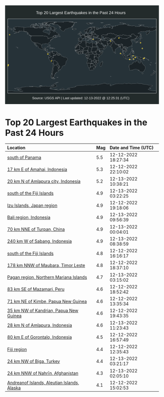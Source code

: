 ![Map](./map.png)

# Top 20 Largest Earthquakes in the Past 24 Hours

| Location | Mag | Date and Time (UTC) |
|:---|:---|:---|
| [south of Panama](https://earthquake.usgs.gov/earthquakes/eventpage/us6000j8u8) | 5.5 | 12-12-2022 18:27:34 |
| [17 km E of Amahai, Indonesia](https://earthquake.usgs.gov/earthquakes/eventpage/us6000j8w8) | 5.3 | 12-12-2022 22:10:02 |
| [20 km N of Amlapura city, Indonesia](https://earthquake.usgs.gov/earthquakes/eventpage/us6000j8z3) | 5.2 | 12-13-2022 10:38:21 |
| [south of the Fiji Islands](https://earthquake.usgs.gov/earthquakes/eventpage/us6000j8xt) | 4.9 | 12-13-2022 03:22:25 |
| [Izu Islands, Japan region](https://earthquake.usgs.gov/earthquakes/eventpage/us6000j8uj) | 4.9 | 12-12-2022 19:18:06 |
| [Bali region, Indonesia](https://earthquake.usgs.gov/earthquakes/eventpage/us6000j8yz) | 4.9 | 12-13-2022 09:56:39 |
| [70 km NNE of Turpan, China](https://earthquake.usgs.gov/earthquakes/eventpage/us6000j8wv) | 4.9 | 12-13-2022 00:04:01 |
| [240 km W of Sabang, Indonesia](https://earthquake.usgs.gov/earthquakes/eventpage/us6000j8yt) | 4.9 | 12-13-2022 08:38:59 |
| [south of the Fiji Islands](https://earthquake.usgs.gov/earthquakes/eventpage/us6000j8s9) | 4.8 | 12-12-2022 16:16:17 |
| [178 km NNW of Maubara, Timor Leste](https://earthquake.usgs.gov/earthquakes/eventpage/us6000j8ub) | 4.8 | 12-12-2022 18:37:10 |
| [Pagan region, Northern Mariana Islands](https://earthquake.usgs.gov/earthquakes/eventpage/us6000j8xv) | 4.7 | 12-13-2022 03:15:02 |
| [83 km SE of Mazamari, Peru](https://earthquake.usgs.gov/earthquakes/eventpage/us6000j8ud) | 4.6 | 12-12-2022 18:52:42 |
| [71 km NE of Kimbe, Papua New Guinea](https://earthquake.usgs.gov/earthquakes/eventpage/us6000j8rj) | 4.6 | 12-12-2022 13:35:34 |
| [35 km NW of Kandrian, Papua New Guinea](https://earthquake.usgs.gov/earthquakes/eventpage/us6000j8uw) | 4.6 | 12-12-2022 19:43:35 |
| [28 km N of Amlapura, Indonesia](https://earthquake.usgs.gov/earthquakes/eventpage/us6000j8z8) | 4.6 | 12-13-2022 11:23:43 |
| [80 km E of Gorontalo, Indonesia](https://earthquake.usgs.gov/earthquakes/eventpage/us6000j8tu) | 4.5 | 12-12-2022 16:57:49 |
| [Fiji region](https://earthquake.usgs.gov/earthquakes/eventpage/us6000j8rd) | 4.4 | 12-12-2022 12:35:43 |
| [24 km NW of Biga, Turkey](https://earthquake.usgs.gov/earthquakes/eventpage/us6000j8xq) | 4.4 | 12-13-2022 03:21:17 |
| [24 km NNW of Nahrīn, Afghanistan](https://earthquake.usgs.gov/earthquakes/eventpage/us6000j8x8) | 4.3 | 12-13-2022 02:05:10 |
| [Andreanof Islands, Aleutian Islands, Alaska](https://earthquake.usgs.gov/earthquakes/eventpage/us6000j8s2) | 4.1 | 12-12-2022 15:02:53 |
